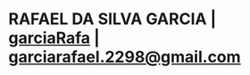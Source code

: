 # RAFAEL DA SILVA GARCIA | [garciaRafa](https://github.com/garciaRafa) | garciarafael.2298@gmail.com